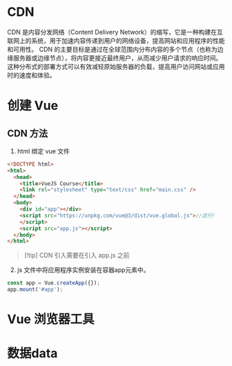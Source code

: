 # CDN
CDN 是内容分发网络（Content Delivery Network）的缩写，它是一种构建在互联网上的系统，用于加速内容传递到用户的网络设备，提高网站和应用程序的性能和可用性。
CDN 的主要目标是通过在全球范围内分布内容的多个节点（也称为边缘服务器或边缘节点），将内容更接近最终用户，从而减少用户请求的响应时间。这种分布式的部署方式可以有效减轻原始服务器的负载，提高用户访问网站或应用时的速度和体验。
# 创建 Vue
## CDN 方法
1. html 绑定 vue 文件
```html
<!DOCTYPE html>
<html>
  <head>
    <title>VueJS Course</title>
    <link rel="stylesheet" type="text/css" href="main.css" />
  </head>
  <body>
    <div id="app"></div>
    <script src="https://unpkg.com/vue@3/dist/vue.global.js">//这行!
    </script>
    <script src="app.js"></script>
  </body>
</html>
```
> [!tip] CDN 引入需要在引入 app.js 之前
2. js 文件中将应用程序实例安装在容器app元素中。
```js
const app = Vue.createApp({});
app.mount('#app');
```
# Vue 浏览器工具
# 数据data


